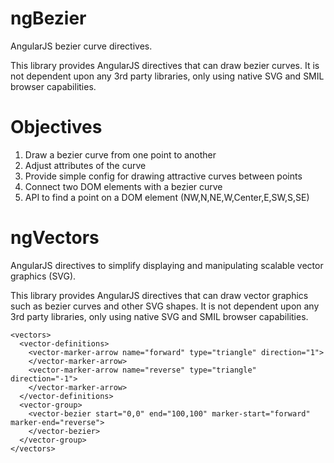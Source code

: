 # ngBezier

AngularJS bezier curve directives.

This library provides AngularJS directives that can draw bezier curves. It is not dependent upon any 3rd party libraries, only using native SVG and SMIL browser capabilities.

# Objectives

1. Draw a bezier curve from one point to another
2. Adjust attributes of the curve
3. Provide simple config for drawing attractive curves between points
4. Connect two DOM elements with a bezier curve
5. API to find a point on a DOM element (NW,N,NE,W,Center,E,SW,S,SE)


# ngVectors

AngularJS directives to simplify displaying and manipulating scalable vector graphics (SVG).

This library provides AngularJS directives that can draw vector graphics such as bezier curves and other SVG shapes. It is not dependent upon any 3rd party libraries, only using native SVG and SMIL browser capabilities.


```
<vectors>
  <vector-definitions>
    <vector-marker-arrow name="forward" type="triangle" direction="1">
    </vector-marker-arrow>
    <vector-marker-arrow name="reverse" type="triangle" direction="-1">
    </vector-marker-arrow>
  </vector-definitions>
  <vector-group>
    <vector-bezier start="0,0" end="100,100" marker-start="forward" marker-end="reverse">
    </vector-bezier>
  </vector-group>
</vectors>